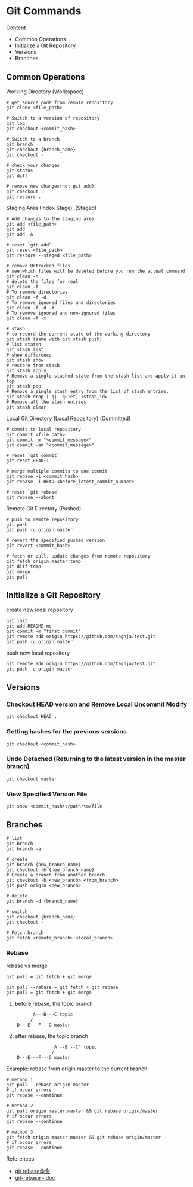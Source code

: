 # Git Commands

Content

- Common Operations
- Initialize a Git Repository
- Versions
- Branches

## Common Operations

Working Directory (Workspace)

```shell
# get source code from remote repository
git clone <file_path>

# Switch to a version of repository
git log
git checkout <commit_hash>

# Switch to a branch
git branch
git checkout {branch_name}
git checkout -

# check your changes
git status
git diff

# remove new changes(not git add)
git checkout .
git restore .
```

Staging Area (Index Stage), (Staged)

```shell
# Add changes to the staging area
git add <file_path>
git add .
git add -A

# reset `git add`
git reset <file_path>
git restore --staged <file_path>

# remove Untracked files
# see which files will be deleted before you run the actual command
git clean -n
# delete the files for real
git clean -f
# To remove directories
git clean -f -d
# To remove ignored files and directories
git clean -f -d -X
# To remove ignored and non-ignored files
git clean -f -x

# stash
# to record the current state of the working directory
git stash (same with git stash push)
# list statsh
git stash list
# show difference
git stash show
# restore from stash
git stash apply
# Remove a single stashed state from the stash list and apply it on top
git stash pop
# Remove a single stash entry from the list of stash entries.
git stash drop [-q|--quiet] <stash_id>
# Remove all the stash entries
git stash clear
```

Local Git Directory (Local Repository) (Committed)

```shell
# commit to local repository
git commit <file_path>
git commit -m "<commit_message>"
git commit -am "<commit_message>"

# reset `git commit`
git reset HEAD~1

# merge multiple commits to one commit
git rebase -i <commit_hash>
git rebase -i HEAD~<before_latest_commit_number>

# reset `git rebase`
git rebase --abort
```

Remote Git Directory (Pushed)

```shell
# push to remote repository
git push
git push -u origin master

# revert the specified pushed version
git revert <commit_hash>

# fetch or pull. update changes from remote repository
git fetch origin master:temp
git diff temp
git merge
git pull
```



## Initialize a Git Repository

create new local repository

```shell
git init
git add README.md
git commit -m "first commit"
git remote add origin https://github.com/tagnja/test.git
git push -u origin master
```

push new local repository

```shell
git remote add origin https://github.com/tagnja/test.git
git push -u origin master
```



## Versions

### Checkout HEAD version and Remove Local Uncommit Modify

```shell
git checkout HEAD .
```

### Getting hashes for the previous versions

```shell
git checkout <commit_hash>
```

### Undo Detached (Returning to the latest version in the master branch)

```shell
git checkout master
```

### View Specified Version File

```shell
git show <commit_hash>:/path/to/file
```



## Branches

```shell
# list
git branch
git branch -a

# create
git branch {new_branch_name}
git checkout -b {new_branch_name}
# Create a branch from another branch
git checkout -b <new_branch> <from_branch>
git push origin <new_branch>

# delete
git branch -d {branch_name}

# switch
git checkout {branch_name}
git checkout -

# Fetch branch
git fetch <remote_branch>:<local_branch>
```

### Rebase

rebase vs merge

```
git pull = git fetch + git merge

git pull --rebase = git fetch + git rebase
git pull = git fetch + git merge
```

1. before rebase, the topic branch

```
          A---B---C topic
         /
    D---E---F---G master
```

2. after rebase, the topic branch


```
                  A'--B'--C' topic
                 /
    D---E---F---G master
```

Example: rebase from origin master to the current branch

```shell
# method 1
git pull --rebase origin master
# if occur errors
git rebase --continue

# method 2
git pull origin master:master && git rebase origin/master
# if occur errors
git rebase --continue

# method 3
git fetch origin master:master && git rebase origin/master
# if occur errors
git rebase --continue
```

References

- [git rebase命令](https://www.yiibai.com/git/git_rebase.html)
- [git-rebase - doc](https://git-scm.com/docs/git-rebase)